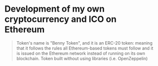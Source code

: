 # Development of my own cryptocurrency and ICO on Ethereum

> Token's name is "Benny Token", and it is an ERC-20 token: meaning that it follows the rules all Ethereum-based tokens must follow and it is issued on the Ethereum network instead of running on its own blockchain.
> Token built without using libraries (i.e. OpenZeppelin)